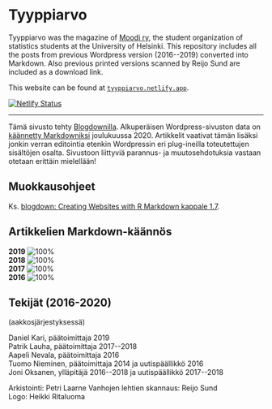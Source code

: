 # Tyyppiarvo

Tyyppiarvo was the magazine of [Moodi ry](https://blogs.helsinki.fi/moodi-ry/), the student organization of statistics students at the University of Helsinki. This repository includes all the posts from previous Wordpress version (2016--2019) converted into Markdown. Also previous printed versions scanned by Reijo Sund are included as a download link.

This website can be found at [`tyyppiarvo.netlify.app`](https://tyyppiarvo.netlify.app/).

[![Netlify Status](https://api.netlify.com/api/v1/badges/250825c4-f2d7-463b-afab-5db0cc9865ac/deploy-status)](https://app.netlify.com/sites/tyyppiarvo/deploys)

---

Tämä sivusto tehty [Blogdownilla](https://bookdown.org/yihui/blogdown/). Alkuperäisen Wordpress-sivuston data on [käännetty Markdowniksi](https://github.com/lonekorean/wordpress-export-to-markdown) joulukuussa 2020. Artikkelit vaativat tämän lisäksi jonkin verran editointia etenkin Wordpressin eri plug-ineilla toteutettujen sisältöjen osalta. Sivustoon liittyviä parannus- ja muutosehdotuksia vastaan otetaan erittäin mielellään!

## Muokkausohjeet

Ks. [blogdown: Creating Websites with R Markdown kappale 1.7](https://bookdown.org/yihui/blogdown/workflow.html).


## Artikkelien Markdown-käännös

**2019** ![100%](https://progress-bar.dev/0)  
**2018** ![100%](https://progress-bar.dev/0)  
**2017** ![100%](https://progress-bar.dev/0)  
**2016** ![100%](https://progress-bar.dev/0)


## Tekijät (2016-2020)

(aakkosjärjestyksessä)

Daniel Kari, päätoimittaja 2019  
Patrik Lauha, päätoimittaja 2017--2018  
Aapeli Nevala, päätoimittaja 2016  
Tuomo Nieminen, päätoimittaja 2014 ja uutispäällikkö 2016  
Joni Oksanen, ylläpitäjä 2016--2018 ja uutispäällikkö 2017--2018  

Arkistointi: Petri Laarne
Vanhojen lehtien skannaus: Reijo Sund  
Logo: Heikki Ritaluoma  
